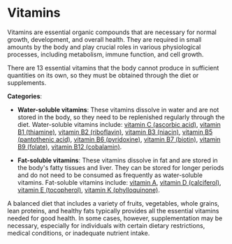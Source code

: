 # Vitamins

Vitamins are essential organic compounds that are necessary for normal growth, development, and overall health. They are required in small amounts by the body and play crucial roles in various physiological processes, including metabolism, immune function, and cell growth.

There are 13 essential vitamins that the body cannot produce in sufficient quantities on its own, so they must be obtained through the diet or supplements. 

**Categories**:

* **Water-soluble vitamins**: These vitamins dissolve in water and are not stored in the body, so they need to be replenished regularly through the diet. Water-soluble vitamins include: [vitamin C (ascorbic acid)](../vitamin-c-ascorbic-acid/), [vitamin B1 (thiamine)](../vitamin-b1-thiamine/), [vitamin B2 (riboflavin)](../vitamin-b2-riboflavin/), [vitamin B3 (niacin)](../vitamin-b3-niacin/), [vitamin B5 (pantothenic acid)](../vitamin-b5-pantothenic-acid/), [vitamin B6 (pyridoxine)](../vitamin-b6-pyridoxine/), [vitamin B7 (biotin)](../vitamin-b7-biotin/), [vitamin B9 (folate)](../vitamin-b9-folate/), [vitamin B12 (cobalamin)](../vitamin-b12-cobalamin/).

* **Fat-soluble vitamins**: These vitamins dissolve in fat and are stored in the body's fatty tissues and liver. They can be stored for longer periods and do not need to be consumed as frequently as water-soluble vitamins. Fat-soluble vitamins include: [vitamin A](../vitamin-a-retinol/), [vitamin D (calciferol)](vitamin-d-calciferol), [vitamin E (tocopherol)](../vitamin-e-tocopherol/), [vitamin K (phylloquinone)](../vitamin-k-phylloquinone/).

A balanced diet that includes a variety of fruits, vegetables, whole grains, lean proteins, and healthy fats typically provides all the essential vitamins needed for good health. In some cases, however, supplementation may be necessary, especially for individuals with certain dietary restrictions, medical conditions, or inadequate nutrient intake.
